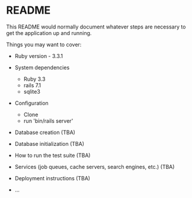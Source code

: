 # README

This README would normally document whatever steps are necessary to get the
application up and running.

Things you may want to cover:

* Ruby version - 3.3.1

* System dependencies
  - Ruby 3.3
  - rails 7.1
  - sqlite3

* Configuration
  - Clone
  - run 'bin/rails server'

* Database creation (TBA)

* Database initialization (TBA)

* How to run the test suite (TBA)

* Services (job queues, cache servers, search engines, etc.) (TBA)

* Deployment instructions (TBA)

* ...
